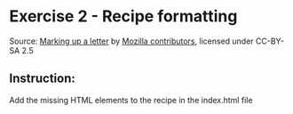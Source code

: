 # Exercise 2 - Recipe formatting

Source: [Marking up a letter](https://developer.mozilla.org/en-US/docs/Learn/HTML/Introduction_to_HTML/Marking_up_a_letter) by [Mozilla contributors](https://developer.mozilla.org/en-US/docs/Learn/HTML/Introduction_to_HTML/Marking_up_a_letter/contributors.txt), licensed under CC-BY-SA 2.5

## Instruction: 

Add the missing HTML elements to the recipe in the index.html file
